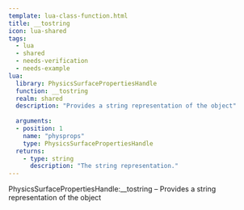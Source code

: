 ```yaml
---
template: lua-class-function.html
title: __tostring
icon: lua-shared
tags:
  - lua
  - shared
  - needs-verification
  - needs-example
lua:
  library: PhysicsSurfacePropertiesHandle
  function: __tostring
  realm: shared
  description: "Provides a string representation of the object"
  
  arguments:
  - position: 1
    name: "physprops"
    type: PhysicsSurfacePropertiesHandle
  returns:
    - type: string
      description: "The string representation."
---
```


<div class="lua__search__keywords">
PhysicsSurfacePropertiesHandle:__tostring &#x2013; Provides a string representation of the object
</div>
